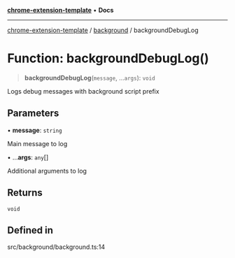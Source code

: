 [**chrome-extension-template**](../../README.md) • **Docs**

***

[chrome-extension-template](../../modules.md) / [background](../README.md) / backgroundDebugLog

# Function: backgroundDebugLog()

> **backgroundDebugLog**(`message`, ...`args`): `void`

Logs debug messages with background script prefix

## Parameters

• **message**: `string`

Main message to log

• ...**args**: `any`[]

Additional arguments to log

## Returns

`void`

## Defined in

src/background/background.ts:14
